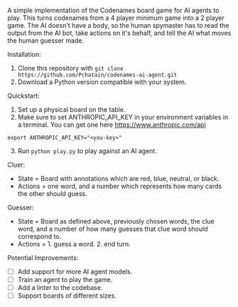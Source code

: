 A simple implementation of the Codenames board game for AI agents to play. This turns codenames from
a 4 player minimum game into a 2 player game. The AI doesn't have a body, so the human spymaster
has to read the output from the AI bot, take actions on it's behalf, and tell the AI what moves
the human guesser made.

Installation:
1. Clone this repository with `git clone https://github.com/Pchatain/codenames-ai-agent.git`
2. Download a Python version compatible with your system.

Quickstart:
1. Set up a physical board on the table.
2. Make sure to set ANTHROPIC_API_KEY in your environment variables in a terminal. You can get one here https://www.anthropic.com/api
```
export ANTHROPIC_API_KEY="<you-key>"
```
3. Run `python play.py` to play against an AI agent.

Cluer:
* State = Board with annotations which are red, blue, neutral, or black.
* Actions = one word, and a number which represents how many cards the other should guess.

Guesser:
* State = Board as defined above, previously chosen words, the clue word, and a number of how many guesses that clue word should correspond to.
* Actions = 1. guess a word. 2. end turn.

Potential Improvements:
- [ ] Add support for more AI agent models.
- [ ] Train an agent to play the game.
- [ ] Add a linter to the codebase.
- [ ] Support boards of different sizes.
